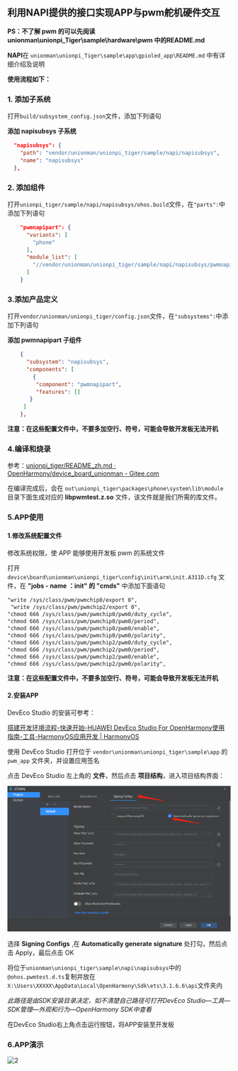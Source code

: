 ## 利用NAPI提供的接口实现APP与pwm舵机硬件交互

**PS：不了解 pwm 的可以先阅读 unionman\unionpi_Tiger\sample\hardware\pwm 中的README.md**

**NAPI**在 `unionman\unionpi_Tiger\sample\app\gpioled_app\README.md` 中有详细介绍及说明

**使用流程如下：**

### 1. 添加子系统

打开`build/subsystem_config.json`文件，添加下列语句

**添加 napisubsys 子系统**

```json
  "napisubsys": {
    "path": "vendor/unionman/unionpi_tiger/sample/napi/napisubsys",
    "name": "napisubsys"
  },
```

### 2. 添加组件

打开`unionpi_tiger/sample/napi/napisubsys/ohos.build`文件，在`"parts":`中添加下列语句

```json
    "pwmnapipart": {
      "variants": [
        "phone"
      ],
      "module_list": [
        "//vendor/unionman/unionpi_tiger/sample/napi/napisubsys/pwmnapipart/pwmnapidemo:pwmtest"
      ]
    }
```

### 3.添加产品定义

打开`vendor/unionman/unionpi_tiger/config.json`文件，在`"subsystems":`中添加下列语句

**添加  pwmnapipart 子组件**

```json
    {
      "subsystem": "napisubsys",
      "components": [
        {
         "component": "pwmnapipart",
         "features": []
       }
     ]
    },
```

**注意：在这些配置文件中，不要多加空行、符号，可能会导致开发板无法开机**

### 4.编译和烧录

参考：[unionpi_tiger/README_zh.md · OpenHarmony/device_board_unionman - Gitee.com](https://gitee.com/openharmony/device_board_unionman/blob/master/unionpi_tiger/README_zh.md#编译与调试)

在编译完成后，会在 `out\unionpi_tiger\packages\phone\system\lib\module` 目录下面生成对应的 **libpwmtest.z.so** 文件，该文件就是我们所需的库文件。

### 5.APP使用

#### 1.修改系统配置文件

修改系统权限，使 APP 能够使用开发板 pwm 的系统文件

打开 `device\board\unionman\unionpi_tiger\config\init\arm\init.A311D.cfg` 文件，在 **"jobs - name ：init" 的 "cmds"** 中添加下面语句

```
"write /sys/class/pwm/pwmchip0/export 0",
 "write /sys/class/pwm/pwmchip2/export 0",
"chmod 666 /sys/class/pwm/pwmchip0/pwm0/duty_cycle",
"chmod 666 /sys/class/pwm/pwmchip0/pwm0/period",
"chmod 666 /sys/class/pwm/pwmchip0/pwm0/enable",
"chmod 666 /sys/class/pwm/pwmchip0/pwm0/polarity",
"chmod 666 /sys/class/pwm/pwmchip2/pwm0/duty_cycle",
"chmod 666 /sys/class/pwm/pwmchip2/pwm0/period",
"chmod 666 /sys/class/pwm/pwmchip2/pwm0/enable",
"chmod 666 /sys/class/pwm/pwmchip2/pwm0/polarity",
```

**注意：在这些配置文件中，不要多加空行、符号，可能会导致开发板无法开机**

#### 2.安装APP

DevEco Studio 的安装可参考：

[搭建开发环境流程-快速开始-HUAWEI DevEco Studio For OpenHarmony使用指南-工具-HarmonyOS应用开发 | HarmonyOS](https://developer.harmonyos.com/cn/docs/documentation/doc-guides/ohos-deveco-studio-setup-flow-0000001218600628)

使用 DevEco Studio 打开位于 `vendor\unionman\unionpi_tiger\sample\app` 的 `pwm_app` 文件夹，并设置应用签名

点击 DevEco Studio 左上角的 **文件**，然后点击 **项目结构**，进入项目结构界面：

![1](../figures/pwm/2.png)

选择 **Signing Configs** ,在 **Automatically generate signature** 处打勾，然后点击 Apply，最后点击 OK

将位于`unionman\unionpi_tiger\sample\napi\napisubsys`中的`@ohos.pwmtest.d.ts`复制并放在`X:\Users\XXXXX\AppData\Local\OpenHarmony\Sdk\ets\3.1.6.6\api`文件夹内

*此路径是由SDK安装目录决定，如不清楚自己路径可打开DevEco Studio—工具—SDK管理—外观和行为—OpenHarmony SDK中查看*

在DevEco Studio右上角点击运行按钮，将APP安装至开发板

### 6.APP演示

![2](../figures/pwm/1.gif)

